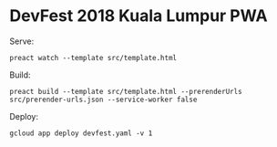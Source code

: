 # DevFest 2018 Kuala Lumpur PWA

Serve:

`preact watch --template src/template.html`


Build: 

`preact build --template src/template.html --prerenderUrls src/prerender-urls.json --service-worker false`


Deploy: 

`gcloud app deploy devfest.yaml -v 1`